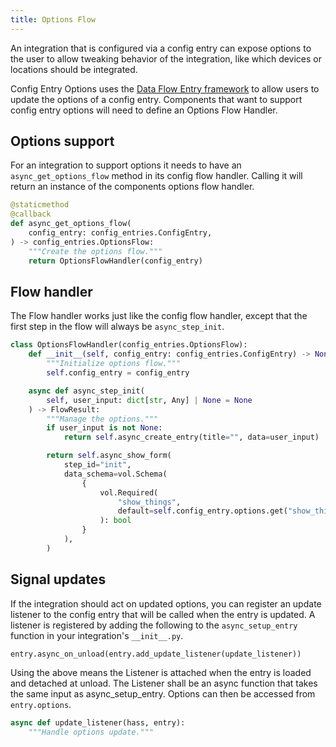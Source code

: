 ```yaml
---
title: Options Flow
---
```


An integration that is configured via a config entry can expose options to the user to allow tweaking behavior of the integration, like which devices or locations should be integrated.

Config Entry Options uses the [Data Flow Entry framework](data_entry_flow_index.md) to allow users to update the options of a config entry. Components that want to support config entry options will need to define an Options Flow Handler.

## Options support

For an integration to support options it needs to have an `async_get_options_flow` method in its config flow handler. Calling it will return an instance of the components options flow handler.

```python
@staticmethod
@callback
def async_get_options_flow(
    config_entry: config_entries.ConfigEntry,
) -> config_entries.OptionsFlow:
    """Create the options flow."""
    return OptionsFlowHandler(config_entry)
```

## Flow handler

The Flow handler works just like the config flow handler, except that the first step in the flow will always be `async_step_init`.

```python
class OptionsFlowHandler(config_entries.OptionsFlow):
    def __init__(self, config_entry: config_entries.ConfigEntry) -> None:
        """Initialize options flow."""
        self.config_entry = config_entry

    async def async_step_init(
        self, user_input: dict[str, Any] | None = None
    ) -> FlowResult:
        """Manage the options."""
        if user_input is not None:
            return self.async_create_entry(title="", data=user_input)

        return self.async_show_form(
            step_id="init",
            data_schema=vol.Schema(
                {
                    vol.Required(
                        "show_things",
                        default=self.config_entry.options.get("show_things"),
                    ): bool
                }
            ),
        )
```

## Signal updates

If the integration should act on updated options, you can register an update listener to the config entry that will be called when the entry is updated. A listener is registered by adding the following to the `async_setup_entry` function in your integration's `__init__.py`.

```python
entry.async_on_unload(entry.add_update_listener(update_listener))
```

Using the above means the Listener is attached when the entry is loaded and detached at unload. The Listener shall be an async function that takes the same input as async_setup_entry. Options can then be accessed from `entry.options`.

```python
async def update_listener(hass, entry):
    """Handle options update."""
```

